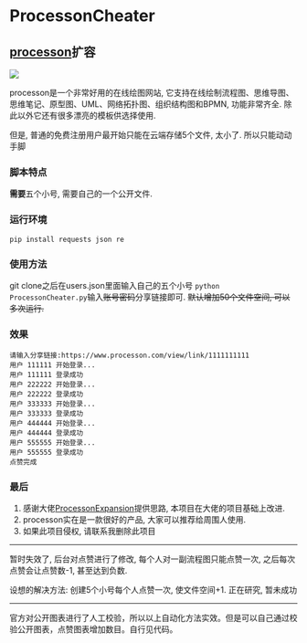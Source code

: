 # ProcessonCheater
## [processon](https://www.processon.com/)扩容

![](https://www.processon.com/assets/images/tour/flow.png)

processon是一个非常好用的在线绘图网站, 它支持在线绘制流程图、思维导图、思维笔记、原型图、UML、网络拓扑图、组织结构图和BPMN, 功能非常齐全. 除此以外它还有很多漂亮的模板供选择使用.

但是, 普通的免费注册用户最开始只能在云端存储5个文件, 太小了. 所以只能动动手脚

### 脚本特点
**需要**五个小号, 需要自己的一个公开文件.

### 运行环境
`pip install requests json re`

### 使用方法
git clone之后在users.json里面输入自己的五个小号
`python ProcessonCheater.py`输入~~账号密码~~分享链接即可. ~~默认增加50个文件空间, 可以多次运行.~~

### 效果
```
请输入分享链接:https://www.processon.com/view/link/1111111111
用户 111111 开始登录...
用户 111111 登录成功
用户 222222 开始登录...
用户 222222 登录成功
用户 333333 开始登录...
用户 333333 登录成功
用户 444444 开始登录...
用户 444444 登录成功
用户 555555 开始登录...
用户 555555 登录成功
点赞完成
```

### 最后
1. 感谢大佬[ProcessonExpansion](https://github.com/goldenJet/ProcessonExpansion)提供思路, 本项目在大佬的项目基础上改进.
2. processon实在是一款很好的产品, 大家可以推荐给周围人使用.
3. 如果此项目侵权, 请联系我删除此项目

---

暂时失效了, 后台对点赞进行了修改, 每个人对一副流程图只能点赞一次, 之后每次点赞会让点赞数-1, 甚至达到负数. 

设想的解决方法: 创建5个小号每个人点赞一次, 使文件空间+1. 正在研究, 暂未成功

---

官方对公开图表进行了人工校验，所以以上自动化方法实效。但是可以自己通过校验公开图表，点赞图表增加数目。自行见代码。